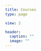 ```yaml
---
title: Courses
type: page

view: 2

header:
  caption: ""
  image: ""
---
```


<!--
J'enseigne les cours suivants :
-->
